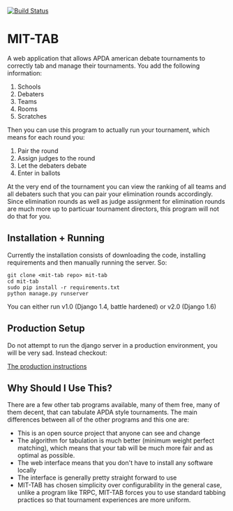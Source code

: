 [![Build Status](https://travis-ci.org/jolynch/mit-tab.svg?branch=master)](https://travis-ci.org/jolynch/mit-tab)

MIT-TAB
=======
A web application that allows APDA american debate tournaments to correctly tab
and manage their tournaments. You add the following information:

1. Schools
2. Debaters
3. Teams
4. Rooms
5. Scratches

Then you can use this program to actually run your tournament, which means for
each round you:

1. Pair the round
2. Assign judges to the round
3. Let the debaters debate
4. Enter in ballots

At the very end of the tournament you can view the ranking of all teams and all
debaters such that you can pair your elimination rounds accordingly. Since
elimination rounds as well as judge assignment for elimination rounds are much
more up to particuar tournament directors, this program will not do that for
you.

Installation + Running
----------------------
Currently the installation consists of downloading the code, installing
requirements and then manually running the server. So:
```
git clone <mit-tab repo> mit-tab
cd mit-tab
sudo pip install -r requirements.txt
python manage.py runserver
```

You can either run v1.0 (Django 1.4, battle hardened) or v2.0 (Django 1.6)

Production Setup
----------------
Do not attempt to run the django server in a production environment, you will
be very sad. Instead checkout:

[The production instructions](mittab/production_setup)

Why Should I Use This?
----------------------
There are a few other tab programs available, many of them free, many of them
decent, that can tabulate APDA style tournaments. The main differences between
all of the other programs and this one are:
* This is an open source project that anyone can see and change
* The algorithm for tabulation is much better (minimum weight perfect matching),
which means that your tab will be much more fair and as optimal as possible.
* The web interface means that you don't have to install any software locally
* The interface is generally pretty straight forward to use
* MIT-TAB has chosen simplicity over configurability in the general case, unlike
a program like TRPC, MIT-TAB forces you to use standard tabbing practices so that
tournament experiences are more uniform.



